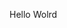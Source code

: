 Hello Wolrd















































































































































































































































































































































































































































































































































































































































































































































































































































































































































































































































































































































































































































































































































































































































































































































































































































































































































































































































































































































































































































































































































































































































































































































































































































































































































































































